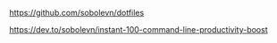 https://github.com/sobolevn/dotfiles

https://dev.to/sobolevn/instant-100-command-line-productivity-boost
